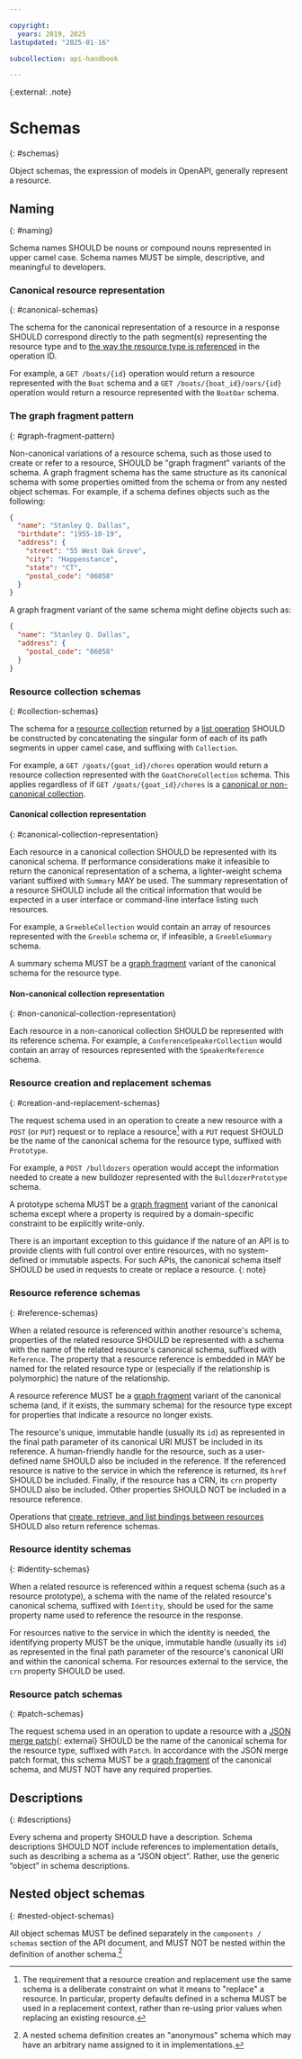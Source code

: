 ```yaml
---

copyright:
  years: 2019, 2025
lastupdated: "2025-01-16"

subcollection: api-handbook

---
```


{:external: .note}

# Schemas
{: #schemas}

Object schemas, the expression of models in OpenAPI, generally represent a resource.

## Naming
{: #naming}

Schema names SHOULD be nouns or compound nouns represented in upper camel case. Schema names MUST
be simple, descriptive, and meaningful to developers.

### Canonical resource representation
{: #canonical-schemas}

The schema for the canonical representation of a resource in a response SHOULD correspond directly
to the path segment(s) representing the resource type and to [the way the resource type is
referenced](/docs/api-handbook?topic=api-handbook-operations) in the operation ID.

For example, a `GET /boats/{id}` operation would return a resource represented with the `Boat`
schema and a `GET /boats/{boat_id}/oars/{id}` operation would return a resource represented with
the `BoatOar` schema.

### The graph fragment pattern
{: #graph-fragment-pattern}

Non-canonical variations of a resource schema, such as those used to create or refer to a resource,
SHOULD be "graph fragment" variants of the schema. A graph fragment schema has the same structure
as its canonical schema with some properties omitted from the schema or from any nested object
schemas. For example, if a schema defines objects such as the following:

```json
{
  "name": "Stanley Q. Dallas",
  "birthdate": "1955-10-19",
  "address": {
    "street": "55 West Oak Grove",
    "city": "Happenstance",
    "state": "CT",
    "postal_code": "06058"
  }
}
```

A graph fragment variant of the same schema might define objects such as:

```json
{
  "name": "Stanley Q. Dallas",
  "address": {
    "postal_code": "06058"
  }
}
```

### Resource collection schemas
{: #collection-schemas}

The schema for a [resource collection](/docs/api-handbook?topic=api-handbook-collections-overview)
returned by a [list operation](/docs/api-handbook?topic=api-handbook-operations#standard-operations)
SHOULD be constructed by concatenating the singular form of each of its path segments in upper camel
case, and suffixing with `Collection`.

For example, a `GET /goats/{goat_id}/chores` operation would return a resource collection represented
with the `GoatChoreCollection` schema. This applies regardless of if `GET /goats/{goat_id}/chores`
is a [canonical or non-canonical collection](docs/api-handbook?topic=api-handbook-collections-overview).

#### Canonical collection representation
{: #canonical-collection-representation}

Each resource in a canonical collection SHOULD be represented with its canonical schema. If
performance considerations make it infeasible to return the canonical representation of a schema, a
lighter-weight schema variant suffixed with `Summary` MAY be used. The summary representation of a
resource SHOULD include all the critical information that would be expected in a user interface or
command-line interface listing such resources.

For example, a `GreebleCollection` would contain an array of resources represented with the
`Greeble` schema or, if infeasible, a `GreebleSummary` schema.

A summary schema MUST be a [graph fragment](#graph-fragment-pattern) variant of the canonical
schema for the resource type.

#### Non-canonical collection representation
{: #non-canonical-collection-representation}

Each resource in a non-canonical collection SHOULD be represented with its reference schema.
For example, a `ConferenceSpeakerCollection` would contain an array of resources represented
with the `SpeakerReference` schema.

### Resource creation and replacement schemas
{: #creation-and-replacement-schemas}

The request schema used in an operation to create a new resource with a `POST` (or `PUT`) request or
to replace a resource[^schema-for-replacement] with a `PUT` request SHOULD be the name of the
canonical schema for the resource type, suffixed with `Prototype`.

[^schema-for-replacement]: The requirement that a resource creation and replacement use the same
   schema is a deliberate constraint on what it means to "replace" a resource. In particular,
   property defaults defined in a schema MUST be used in a replacement context, rather than re-using
   prior values when replacing an existing resource.

For example, a `POST /bulldozers` operation would accept the information needed to create a new
bulldozer represented with the `BulldozerPrototype` schema.

A prototype schema MUST be a [graph fragment](#graph-fragment-pattern) variant of the canonical
schema except where a property is required by a domain-specific constraint to be explicitly
write-only.

There is an important exception to this guidance if the nature of an API is to provide clients with
full control over entire resources, with no system-defined or immutable aspects. For such APIs,
the canonical schema itself SHOULD be used in requests to create or replace a resource.
{: note}

### Resource reference schemas
{: #reference-schemas}

When a related resource is referenced within another resource's schema, properties of the related
resource SHOULD be represented with a schema with the name of the related resource's canonical
schema, suffixed with `Reference`. The property that a resource reference is embedded in MAY be
named for the related resource type or (especially if the relationship is polymorphic) the nature of
the relationship.

A resource reference MUST be a [graph fragment](#graph-fragment-pattern) variant of the canonical
schema (and, if it exists, the summary schema) for the resource type except for properties that
indicate a resource no longer exists.

The resource's unique, immutable handle (usually its `id`) as represented in the final path
parameter of its canonical URI MUST be included in its reference. A human-friendly handle for the
resource, such as a user-defined name SHOULD also be included in the reference. If the referenced
resource is native to the service in which the reference is returned, its `href` SHOULD be included.
Finally, if the resource has a CRN, its `crn` property SHOULD also be included. Other properties
SHOULD NOT be included in a resource reference.

Operations that [create, retrieve, and list bindings between
resources](/docs/api-handbook?topic=api-handbook-operations#resource-binding-operations) SHOULD also
return reference schemas.

### Resource identity schemas
{: #identity-schemas}

When a related resource is referenced within a request schema (such as a resource prototype), a
schema with the name of the related resource's canonical schema, suffixed with `Identity`, should
be used for the same property name used to reference the resource in the response.

For resources native to the service in which the identity is needed, the identifying property MUST
be the unique, immutable handle (usually its `id`) as represented in the final path parameter of
the resource's canonical URI and within the canonical schema. For resources external to the
service, the `crn` property SHOULD be used.

### Resource patch schemas
{: #patch-schemas}

The request schema used in an operation to update a resource with a [JSON merge
patch][rfc7396]{: external} SHOULD be the name of the canonical schema for the resource type,
suffixed with `Patch`. In accordance with the JSON merge patch format, this schema MUST be a [graph
fragment](#graph-fragment-pattern) of the canonical schema, and MUST NOT have any required
properties.

[rfc7396]: https://datatracker.ietf.org/doc/html/rfc7396

## Descriptions
{: #descriptions}

Every schema and property SHOULD have a description. Schema descriptions SHOULD NOT include
references to implementation details, such as describing a schema as a “JSON object”. Rather, use
the generic “object” in schema descriptions.

## Nested object schemas
{: #nested-object-schemas}

All object schemas MUST be defined separately in the `components / schemas` section of the API
document, and MUST NOT be nested within the definition of another schema.[^no-nested-schemas]

[^no-nested-schemas]: A nested schema definition creates an "anonymous" schema which may have
   an arbitrary name assigned to it in implementations.
